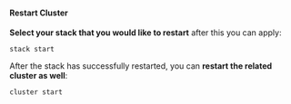 #### Restart Cluster

**Select your stack that you would like to restart** after this you can apply:

```
stack start
```

After the stack has successfully restarted, you can **restart the related cluster as well**:
```
cluster start
```
